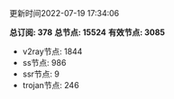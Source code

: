 更新时间2022-07-19 17:34:06

**总订阅: 378**
**总节点: 15524**
**有效节点: 3085**
- v2ray节点: 1844
- ss节点: 986
- ssr节点: 9
- trojan节点: 246
